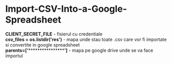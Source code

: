 # Import-CSV-Into-a-Google-Spreadsheet

**CLIENT_SECRET_FILE** - fisierul cu credentiale  
**csv_files = os.listdir('res')** - mapa unde stau toate .csv care vor fi importate si convertite in google spreadsheet  
**parents=['********************']** - mapa pe google drive unde se va face importul  
